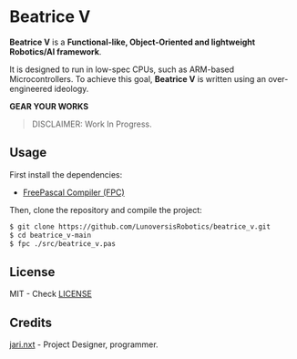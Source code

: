Beatrice V
===========

**Beatrice V** is a **Functional-like, Object-Oriented and lightweight Robotics/AI framework**.

It is designed to run in low-spec CPUs, such as ARM-based Microcontrollers. To achieve this goal, **Beatrice V** is written using an over-engineered ideology.

**GEAR YOUR WORKS**


> DISCLAIMER: Work In Progress.


Usage
-----

First install the dependencies:
* [FreePascal Compiler (FPC)](freepascal.org)

Then, clone the repository and compile the project:

```sh
$ git clone https://github.com/LunoversisRobotics/beatrice_v.git
$ cd beatrice_v-main
$ fpc ./src/beatrice_v.pas
```


License
-------
MIT - Check [LICENSE](./LICENSE)

Credits
-------

[jari.nxt](https://GitHub.com/1jari) - Project Designer, programmer.


